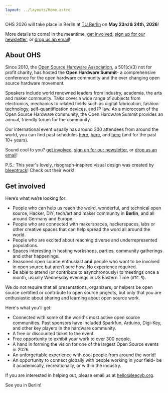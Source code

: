 ```yaml
---
layout: ../layouts/Home.astro
---
```


OHS 2026 will take place in Berlin at [TU Berlin] on **May 23rd & 24th, 2026**!

[TU Berlin]: https://www.tu.berlin

More details to come! In the meantime, [get involved], [sign up for our newsletter][newsletter], or [drop us an email][email]!

[get involved]: #get-involved
[newsletter]: https://oshwa.us19.list-manage.com/subscribe?u=3e1619d377d5a6c361ef3292b&id=ca147d8610
[email]: mailto:summit@oshwa.org

## About OHS

Since 2010, the [Open Source Hardware Association][OSHWA], a 501(c)(3) not for profit charity, has hosted the **Open Hardware Summit**- a comprehensive conference for the open hardware community and the ever changing open source hardware movement.

[OSHWA]: https://www.oshwa.org/

Speakers include world renowned leaders from industry, academia, the
arts and maker community. Talks cover a wide range of subjects from
electronics, mechanics to related fields such as digital
fabrication, fashion technology, self-quantification devices, and IP
law. As a microcosm of the Open Source Hardware community, the Open
Hardware Summit provides an annual, friendly forum for the
community.

Our international event usually has around 300 attendees from around
the world, you can find past schedules [here][2025], [here][2024], and [here][2023] (and for the past 10+ years).

[2025]: https://2025.oshwa.org
[2024]: https://2024.oshwa.org
[2023]: https://2023.oshwa.org

Sound cool to you? [get involved], [sign up for our newsletter][newsletter], or [drop us an email][email]!

P.S.: This year's lovely, risograph-inspired visual design was created by <a href="https://bleeptrack.de/" target="_blank">bleeptrack</a>! Check out their work!

## Get involved

Here’s what we’re looking for:

- People who can help us reach the weird, wonderful, and technical open source, Hacker, DIY, tech/art and maker community in **Berlin**, and all around Germany and Europe.
- People who are connected with makerspaces, hackerspaces, labs or other creative spaces that can help spread the word all around the world.
- People who are excited about reaching diverse and underrepresented populations.
- Spaces interesting in hosting workshops, parties, community gatherings and other happenings.
- Seasoned open source enthusiast **and** people who want to be involved in open source but aren’t sure how. No experience required.
- Be able to attend (or contribute to asynchronously) to meetings once a month, usually Wednesday evenings in US Eastern Time (`UTC-5`).

We do not require that all presentations, organizers, or helpers be open source certified or contribute to open source projects, but only that you are enthusiastic about sharing and learning about open source work.

Here's what you'll get:

- Connected with some of the world's most active open source communities. Past sponsors have included Sparkfun, Arduino, Digi-Key, and other key players in the hardware community.
- A free or discounted ticket to the event.
- Free opportunity to exhibit your work to over 300 people.
- A hand in forming the vision for one of the largest Open Source events in 2026.
- An unforgettable experience with cool people from around the world!
- An opportunity to connect globally with people working in your field- be it academically, recreationally, or within the industry.

If you are interested in helping out, please email us at [hello@leecyb.org](mailto:hello@leecyb.org).

See you in Berlin!
